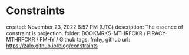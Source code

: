 # Constraints

created: November 23, 2022 6:57 PM (UTC)
description: The essence of constraint is projection.
folder: BOOKMRKS-MTHRFCKR / PIRACY-MTHRFCKR / FMHY / Github
tags: fmhy, github
url: https://zalo.github.io/blog/constraints